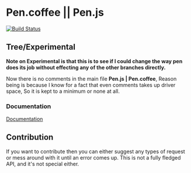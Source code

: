 # Pen.coffee || Pen.js

[![Build Status](https://travis-ci.org/Monochromefx/pen-coffee.svg?branch=master)](https://travis-ci.org/Monochromefx/pen-coffee)

## Tree/Experimental
**Note on Experimental is that this is to see if I could change the way pen does its job without effecting any of the other branches directly.**

Now there is no comments in the main file **Pen.js | Pen.coffee**,
Reason being is because I know for a fact that even comments takes up driver space, So it is kept to a minimum or none at all.

### Documentation
[Documentation](https://github.com/Monochromefx/pen-coffee/tree/master/docs)

## Contribution

If you want to contribute then you can either suggest any types of request or mess around with it until an error comes up.
This is not a fully fledged API, and it's not special either.
